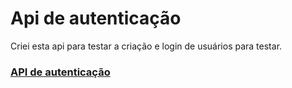 # Api de autenticação
Criei esta api para testar a criação e login de usuários para testar.
### [API de autenticação](https://lit-stream-68081.herokuapp.com/api-docs/)
